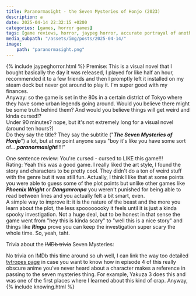```yaml
---
title: Paranormasight - the Seven Mysteries of Honjo (2023)
description: a
date: 2025-04-14 22:32:15 +0200
categories: [games, horror games]
tags: [game reviews, horror, jaypeg horror, accurate portrayal of another country, anime, cool weird crap, folk horror, hidden ghosts, just shaman stuff, let's think our way out, long hair is scary, time shenanigans, vhs nostalgia, wrong place wrong face, they don't say the title]
media_subpath: "/assets/img/posts/2025-04-14/"
image:
    path: "paranormasight.png"
---
```

{% include jaypeghorror.html %}
<span class="reviewsection">Premise:</span> This is a visual novel that I bought basically the day it was released, I played for like half an hour, recommended it to a few friends and then I promptly left it installed on my steam deck but never got around to play it. I'm super good with my finances.<br/>Anyway: so the game is set in the 80s in a certain district of Tokyo where they have some urban legends going around. Would you believe there might be some truth behind them? And would you believe things will get weird and kinda cursed!?<br/>
<span class="reviewsection">Under 90 minutes?</span> nope, but it's not extremely long for a visual novel (around ten hours?)<br/>
<span class="reviewsection">Do they say the title?</span> They say the subtitle ("***The Seven Mysteries of Honjo***") a lot, but at no point anyone says "boy it's like you have some sort of... ***paranormasight***!!!!"

<span class="reviewsection">One sentence review:</span> You're cursed - cursed to LIKE this game!!!<br/>
<span class="reviewsection">Rating:</span> Yeah this was a good game. I really liked the art style, I found the story and characters to be pretty cool. They didn't do a ton of weird stuff with the genre but it was still fun. Actually, I think I like that at some points you were able to guess some of the plot points but unlike other games like ***Phoenix Wright*** or ***Danganronpa*** you weren't punished for being able to read between lines and you actually felt a bit smart, even.<br/>
<span class="reviewsection">A simple way to improve it:</span> it is the nature of the beast and the more you learn about the plot, the less spoooooooky it feels until it is just a kinda spooky investigation. Not a huge deal, but to be honest in that sense the game went from "hey this is kinda scary" to "well this is a nice story" and things like ***Ringu*** prove you can keep the investigation super scary the whole time. So, yeah, taht.

<span class="reviewsection">Trivia about the ~~IMDb trivia~~ Seven Mysteries:</span>

No trivia on IMDb this time around so uh well, I can link the way too detailed [tvtropes page](https://tvtropes.org/pmwiki/pmwiki.php/Main/TheSevenMysteries) in case you want to know how in episode 4 of this really obscure anime you've never heard about a character makes a reference in passing to the seven mysteries thing. For example, Yakuza 3 does this and was one of the first places where I learned about this kind of crap. Anyway,
{% include knowing.html %}
